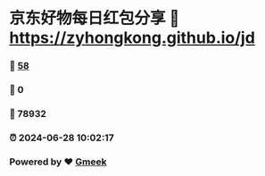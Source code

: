 # 京东好物每日红包分享 :link: https://zyhongkong.github.io/jd 
### :page_facing_up: [58](https://zyhongkong.github.io/jd/tag.html) 
### :speech_balloon: 0 
### :hibiscus: 78932 
### :alarm_clock: 2024-06-28 10:02:17 
### Powered by :heart: [Gmeek](https://github.com/Meekdai/Gmeek)
